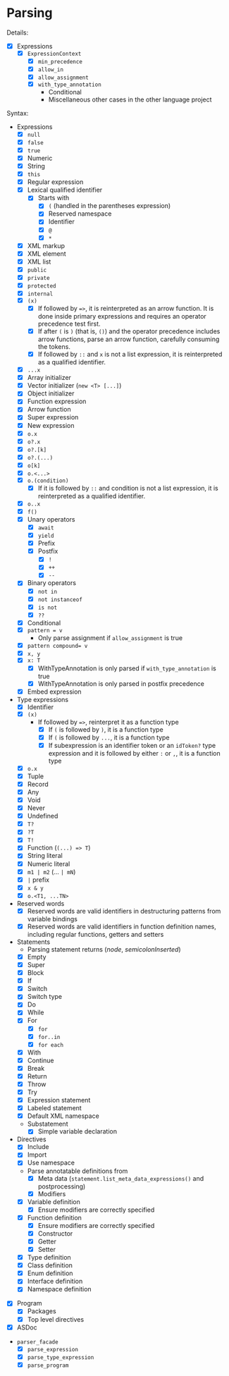 # Parsing

Details:

* [x] Expressions
  * [x] `ExpressionContext`
    * [x] `min_precedence`
    * [x] `allow_in`
    * [x] `allow_assignment`
    * [x] `with_type_annotation`
      * Conditional
      * Miscellaneous other cases in the other language project

Syntax:

* Expressions
  * [x] `null`
  * [x] `false`
  * [x] `true`
  * [x] Numeric
  * [x] String
  * [x] `this`
  * [x] Regular expression
  * [x] Lexical qualified identifier
    * [x] Starts with
      * [x] `(` (handled in the parentheses expression)
      * [x] Reserved namespace
      * [x] Identifier
      * [x] `@`
      * [x] `*`
  * [x] XML markup
  * [x] XML element
  * [x] XML list
  * [x] `public`
  * [x] `private`
  * [x] `protected`
  * [x] `internal`
  * [x] `(x)`
    * [x] If followed by `=>`, it is reinterpreted as an arrow function. It is done inside primary expressions and requires an operator precedence test first.
    * [x] If after `(` is `)` (that is, `()`) and the operator precedence includes arrow functions, parse an arrow function, carefully consuming the tokens.
    * [x] If followed by `::` and `x` is not a list expression, it is reinterpreted as a qualified identifier.
  * [x] `...x`
  * [x] Array initializer
  * [x] Vector initializer (`new <T> [...]`)
  * [x] Object initializer
  * [x] Function expression
  * [x] Arrow function
  * [x] Super expression
  * [x] New expression
  * [x] `o.x`
  * [x] `o?.x`
  * [x] `o?.[k]`
  * [x] `o?.(...)`
  * [x] `o[k]`
  * [x] `o.<...>`
  * [x] `o.(condition)`
    * [x] If it is followed by `::` and condition is not a list expression, it is reinterpreted as a qualified identifier.
  * [x] `o..x`
  * [x] `f()`
  * [x] Unary operators
    * [x] `await`
    * [x] `yield`
    * [x] Prefix
    * [x] Postfix
      * [x] `!`
      * [x] `++`
      * [x] `--`
  * [x] Binary operators
    * [x] `not in`
    * [x] `not instanceof`
    * [x] `is not`
    * [x] `??`
  * [x] Conditional
  * [x] `pattern = v`
    * Only parse assignment if `allow_assignment` is true
  * [x] `pattern compound= v`
  * [x] `x, y`
  * [x] `x: T`
    * [x] WithTypeAnnotation is only parsed if `with_type_annotation` is true
    * [x] WithTypeAnnotation is only parsed in postfix precedence
  * [x] Embed expression
* Type expressions
  * [x] Identifier
  * [x] `(x)`
    * If followed by `=>`, reinterpret it as a function type
      * [x] If `(` is followed by `)`, it is a function type
      * [x] If `(` is followed by `...`, it is a function type
      * [x] If subexpression is an identifier token or an `idToken?` type expression and it is followed by either `:` or `,`, it is a function type
  * [x] `o.x`
  * [x] Tuple
  * [x] Record
  * [x] Any
  * [x] Void
  * [x] Never
  * [x] Undefined
  * [x] `T?`
  * [x] `?T`
  * [x] `T!`
  * [x] Function (`(...) => T`)
  * [x] String literal
  * [x] Numeric literal
  * [x] `m1 | m2` (... `| mN`)
  * [x] `|` prefix
  * [x] `x & y`
  * [x] `o.<T1, ...TN>`
* Reserved words
  * [x] Reserved words are valid identifiers in destructuring patterns from variable bindings
  * [x] Reserved words are valid identifiers in function definition names, including regular functions, getters and setters
* Statements
  * Parsing statement returns (*node*, *semicolonInserted*)
  * [x] Empty
  * [x] Super
  * [x] Block
  * [x] If
  * [x] Switch
  * [x] Switch type
  * [x] Do
  * [x] While
  * [x] For
    * [x] `for`
    * [x] `for..in`
    * [x] `for each`
  * [x] With
  * [x] Continue
  * [x] Break
  * [x] Return
  * [x] Throw
  * [x] Try
  * [x] Expression statement
  * [x] Labeled statement
  * [x] Default XML namespace
  * Substatement
    * [x] Simple variable declaration
* Directives
  * [x] Include
  * [x] Import
  * [x] Use namespace
  * Parse annotatable definitions from
    * [x] Meta data (`statement.list_meta_data_expressions()` and postprocessing)
    * [x] Modifiers
  * [x] Variable definition
    * [x] Ensure modifiers are correctly specified
  * [x] Function definition
    * [x] Ensure modifiers are correctly specified
    * [x] Constructor
    * [x] Getter
    * [x] Setter
  * [x] Type definition
  * [x] Class definition
  * [x] Enum definition
  * [x] Interface definition
  * [x] Namespace definition
* [x] Program
  * [x] Packages
  * [x] Top level directives
* [x] ASDoc
* `parser_facade`
  * [x] `parse_expression`
  * [x] `parse_type_expression`
  * [x] `parse_program`